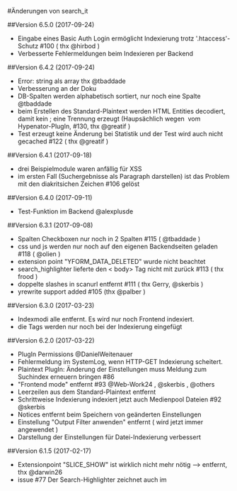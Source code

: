 #Änderungen von search_it

##Version 6.5.0 (2017-09-24)
- Eingabe eines Basic Auth Login ermöglicht Indexierung trotz '.htaccess'-Schutz #100 ( thx @hirbod )
- Verbesserte Fehlermeldungen beim Indexieren per Backend

##Version 6.4.2 (2017-09-24)
- Error: string als array thx @tbaddade
- Verbesserung an der Doku
- DB-Spalten werden alphabetisch sortiert, nur noch eine Spalte @tbaddade
- beim Erstellen des Standard-Plaintext werden HTML Entities decodiert, damit kein ; eine Trennung erzeugt
    (Haupsächlich wegen &shy; vom Hypenator-PlugIn, #130, thx @greatif ) 
- Test erzeugt keine Änderung bei Statistik und der Test wird auch nicht gecached #122 ( thx @greatif )

##Version 6.4.1 (2017-09-18)
 - drei Beispielmodule waren anfällig für XSS
 - im ersten Fall (Suchergebnisse als Paragraph darstellen) ist das Problem mit den diakritsichen Zeichen #106 gelöst

##Version 6.4.0 (2017-09-11)
  - Test-Funktion im Backend @alexplusde

##Version 6.3.1 (2017-09-08)
  - Spalten Checkboxen nur noch in 2 Spalten #115 ( @tbaddade ) 
  - css und js werden nur noch auf den eigenen Backendseiten geladen #118 ( @olien )
  - extension point "YFORM_DATA_DELETED" wurde nicht beachtet
  - search_highlighter lieferte den < body> Tag nicht mit zurück #113 ( thx frood )
  - doppelte slashes in scanurl entfernt #111 ( thx Gerry, @skerbis )
  - yrewrite support added #105 (thx @palber ) 

##Version 6.3.0 (2017-03-23)
  - Indexmodi alle entfernt. Es wird nur noch Frontend indexiert.
  - die Tags werden nur noch bei der Indexierung eingefügt
  
##Version 6.2.0 (2017-03-22)
  - PlugIn Permissions @DanielWeitenauer
  - Fehlermeldung im SystemLog, wenn HTTP-GET Indexierung scheitert.
  - Plaintext PlugIn: Änderung der Einstellungen muss Meldung zum Suchindex erneuern bringen #86
  - "Frontend mode" entfernt #93 @Web-Work24 , @skerbis , @others 
  - Leerzeilen aus dem Standard-Plaintext entfernt
  - Schrittweise Indexierung indexiert jetzt auch Medienpool Dateien #92 @skerbis
  - Notices entfernt beim Speichern von geänderten Einstellungen
  - Einstellung "Output Filter anwenden" entfernt ( wird jetzt immer angewendet )
  - Darstellung der Einstellungen für Datei-Indexierung verbessert

##Version 6.1.5 (2017-02-17)
  - Extensionpoint "SLICE_SHOW" ist wirklich nicht mehr nötig --> entfernt, thx @darwin26 
  - issue #77 Der Search-Highlighter zeichnet auch im <title> Tag aus,  thx@DanielWeitenauer
  - issue #76 Maximale Trefferanzahl prüfen, thx @DanielWeitenauer
  - Fixes am "frontend mode" @skerbis

##Version 6.1.4 (2017-01-10)
  - PHP 7.1 Anpassung dont [] a ""

##Version 6.1.3 (2016-12-27)
  - Ähnlichkeitssuche bei konjunktiver Suche (AND) jetzt korrekt implementiert
  - Hinweis dass der Suchindex erneuert werden muss, wenn Ähnlichkeitssuche eingeschaltet wird

##Version 6.1.2 (2016-11-21)
  - beim Löschen von Tabellen wird jetzt `TRUNCATE` benutzt, damit die autoincrementwerte zurückgesetzt werden @Flo
  - update.php löscht die alten Plugins "search_highlighter" und "reindex" aus den 5er Versionen 

##Version 6.1.1 (2016-11-17)
  - neue Funktion `searchInCategoryTree`, die die Suche auf alle Unterkategorien einer Kategorie beschränkt ( nützlich bei multi-domain sites ) Auf Anregung von @alex_wenz, thx
  - Bezeichnungen im Backend geändert (hoffentlich verbessert)
  
##Version 6.1.0 (2016-11-16)
  - neuer alter "Frontend mode" als Fix für #66
  - "indiziern" -> "indexieren"
  - PHP Zugriffslevel gesetzt private/public/protected 
  - **ACHTUNG**: Funktion `doSearchArticles()` deprecated, wird in nächster Version entfernt, bitte `setSearchAllArticlesAnyway()` nutzen
  - Funktion `excludeArticle()` umbenannt in `unindexArticle()`
  - Backend-Message "Suchindex muss erneuert werden" wird jetzt auch bei geänderten Werten angezeigt, die ein array sind.
  - diverse ungenutze Variablen entfernt (indexUnknownFileExtensions, indexMissingFileExtensions)

##Version 6.0.1 (2016-11-05)
  - Fehler beim Indexieren per HTTP und Verwendung von YRewrite behoben
  - statt `file_get_contents` wird jetzt `rex_socket` verwendet

##Version 6.0.0 (2016-10-21)
  - Fehler beim Indexieren von PDFs behoben, Einstellungen umgestellt 
  
##Version 6.0.0-rc1 (2016-10-10)
  - Re-indizierung jetzt per cronjob möglich 

##Version 5.9.1 (2016-09-24)
  - Methode cologne_phon() durch soundex_ger() ersetzt (wegen Lizenz, jetzt BSD) 
  
##Version 5.9.0 (2016-09-24)
  - Plugin Search Highlighter und Reindex in das AddOn eingebaut

##Version 5.8.2 (2016-09-18)
  - Viele Bugs beseitigt
  - Verbesserte Doku (wie yform-docs)

##Version 5.8.1 (2016-09-02)
  - Dokumentation als plugin

##Version 5.8.0 (2016-09-01)
  - Frontend-Mode ausgebaut

##Version 5.7.9 (2016-08-31)
  - Portierung auf R5
  - Umbenennung von **"RexSearch"** in **"Search it"**
  - die sql->escape Methode umgibt das Ergebnis mit single Quotes, was alle SQL Abfragen fehlerhaft machte.
  - "Frontend-Mode" und "outputfilter anwenden" ging so nicht - rex::setProperty('redaxo') 
  haben dann aber geholfen.
  - Beim indexieren per HTTP musste ich "rex_url::init(new rex_path_default_provider('/', 'redaxo', true))" verwenden
  - PDF2TXT funzt nicht
  - in "function indexArticle" musste die neue clang-Objektstruktur beachtet werden
  - den re-index-Link im Backend beim Artikelmenu kann man so nicht mehr setzen, weil der EXTENSIONPOINT so nicht mehr existiert

##Version 0.7.9 (2011)
  - Speicherung von indexierten Spalten bei der Indexierung von Artikeln
  - Verbesserung der getHighlightedText-Methode: Textpassagen kommen nicht mehr
    doppelt vor

##Version 0.7.8 (2011-06-29)
  - Plaintext-Plugin um die Möglichkeit erweitert, mit Textile zu parsen

##Version 0.7.7 (2011-06-08)
  - Bug bei der automatischen Indexierung behoben

##Version 0.7.6 (2011-06-01)
  - Methode cologne_phone() von Fehlern behoben (z. B. ungültige Arrayindexzugriffe)
  - XSS-Bug im Stats-Plugin beheben
  - Löschen des Suchindex bei der schrittweisen Indexierung erst nach dem OK-Klick
  - Meldung, wenn bei der schrittweisen Indexierung keine Datensätze indexiert werden können/müssen (http://www.redaxo.org/de/forum/post92638.html#p92638)
  - jedes Vorkommen der Konstante SEARCH_IT_FILE_XPDFERR_PDFPERM zu SEARCH_IT_FILE_XPDFERR_PERM geändert

##Version 0.7.5 (2011-03-30)
  - Fehler bei der Indexierung und Suche innerhalb von Datenbankspalten
    behoben
  - Sprachabhängigkeit bei der Ähnlichkeitssuche berücksichtigt
  - Indexierung der Keywords verbessert
  - Plugin "Search Highlighter"

##Version 0.7.4 (2010-12-05)
  - Nach jeder automatischen (Neu-)Indexierung wird nun der Suchcache
    gelöscht

##Version 0.7.3 (2010-11-26)
  - Fremd-ID (fid) in der Suchindextabelle für Werte aus der Artikel-
    tabelle ist wieder die Artikel-ID
    -> Bug bei der Gruppierung von Suchergebnissen behoben

##Version 0.7.2 (2010-11-12)
  - Bug bei Indexierung von Medienpooldateien behoben (Kategorie-ID wurde
    nicht übergeben)
  - JS-Nachfrage, ob schrittweise Indexierung wirklich gestartet werden
    soll, verbessert
  - Neue Methode RexSearch::searchInFileCategories($_ids):
    Übergabe von Medienpoolkategorie-IDs, in denen gesucht werden soll
  - Neue Methode RexSearch::setWhere($_where):
    zusätzliche WHERE-Bedingungen für die SQL-Suchabfrage
  - Bug bei der Auflistung der Verzeichnisse auf der Einstellungsseite
    behoben

##Version 0.7.1 (2010-10-20)
  - Neue Methode: RexSearch::getMinFID()
  - Bug bei Ermittlung der minimalen FID behoben

##Version 0.7 (2010-10-06)
  - Name des AddOns in RexSearch geändert
  - Ausgabe der schrittweisen Indexierung bei mehrsprachigen REDAXO-
    installationen verbessert

##Version 0.6.1 (2010-10-04)
  - Datenbankfeld "values" hinzugfügt,
    indexierte Spalten einer Datenbanktabelle werden in dieses Feld
    ein getragen und stehen bei der Ausgabe der Suchergebnisse zur
    Verfügung
  - automatische Indexierung optimiert (rexsearch_handle_extensionpoint)

##Version 0.6 (2010-09-16)
  - Datenbankfeld "fid" vom Typ INT zum Typ VARCHAR(255) geändert
  - DEFAULT CHARSET der DB-Tabellen in "utf8" geändert
  - Funktionen json_encode und json_decode für PHP < 5.2 hinzugefügt
  - Bei der Datenbankspalten-Indexierung wird das ID-Feld
    automatisch ermittelt und und der Wert in die DB-Spalte "fid"
    eingetragen
  - Unterstützung für Clustered Primary Keys für das Feld fid
    hinzugefügt, bei zusammengesetzten Primary Keys werden diese
    JSON-kodiert abgespeichert
  - Es können nicht mehr nur Text-, Char- und Varchar-Spalten,
    sondern DB-Spalten jeden Typs indexiert werden
  - Update-Möglichkeit von RexSearch 0.5.4 auf 0.6 durch reinstallieren
    (ohne Datenverlust)
  - JS-Nachfrage, ob schrittweise Indexierung wirklich gestartet werden
    soll, hinzugefügt
    
##Version 0.5.4 (2010-09-14)
  - Möglichkeit, bei der Indexierung von Artikelinhalten
    den Extension Point "OUTPUT_FILTER" aufzurufen, implementiert
    (http://forum.redaxo.de/sutra84454.html#84454)

    






